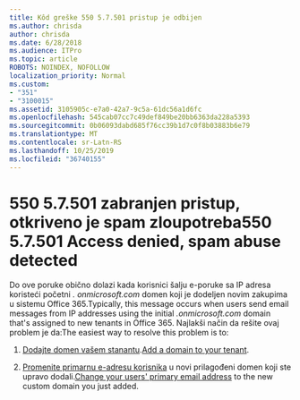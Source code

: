 ```yaml
---
title: Kôd greške 550 5.7.501 pristup je odbijen
ms.author: chrisda
author: chrisda
ms.date: 6/28/2018
ms.audience: ITPro
ms.topic: article
ROBOTS: NOINDEX, NOFOLLOW
localization_priority: Normal
ms.custom:
- "351"
- "3100015"
ms.assetid: 3105905c-e7a0-42a7-9c5a-61dc56a1d6fc
ms.openlocfilehash: 545cab07cc7c49def849be20bb6363da228a5393
ms.sourcegitcommit: 0b06093dabd685f76cc39b1d7c0f8b03883b6e79
ms.translationtype: MT
ms.contentlocale: sr-Latn-RS
ms.lasthandoff: 10/25/2019
ms.locfileid: "36740155"
---
```

# <a name="550-57501-access-denied-spam-abuse-detected"></a><span data-ttu-id="7cbb5-102">550 5.7.501 zabranjen pristup, otkriveno je spam zloupotreba</span><span class="sxs-lookup"><span data-stu-id="7cbb5-102">550 5.7.501 Access denied, spam abuse detected</span></span>

<span data-ttu-id="7cbb5-103">Do ove poruke obično dolazi kada korisnici šalju e-poruke sa IP adresa koristeći početni *. onmicrosoft.com* domen koji je dodeljen novim zakupima u sistemu Office 365.</span><span class="sxs-lookup"><span data-stu-id="7cbb5-103">Typically, this message occurs when users send email messages from IP addresses using the initial *.onmicrosoft.com* domain that's assigned to new tenants in Office 365.</span></span> <span data-ttu-id="7cbb5-104">Najlakši način da rešite ovaj problem je da:</span><span class="sxs-lookup"><span data-stu-id="7cbb5-104">The easiest way to resolve this problem is to:</span></span>

1. <span data-ttu-id="7cbb5-105">[Dodajte domen vašem stanantu](https://docs.microsoft.com//office365/admin/setup/add-domain).</span><span class="sxs-lookup"><span data-stu-id="7cbb5-105">[Add a domain to your tenant](https://docs.microsoft.com//office365/admin/setup/add-domain).</span></span>

2. <span data-ttu-id="7cbb5-106">[Promenite primarnu e-adresu korisnika](https://docs.microsoft.com//office365/admin/add-users/change-a-user-name-and-email-address) u novi prilagođeni domen koji ste upravo dodali.</span><span class="sxs-lookup"><span data-stu-id="7cbb5-106">[Change your users' primary email address](https://docs.microsoft.com//office365/admin/add-users/change-a-user-name-and-email-address) to the new custom domain you just added.</span></span>
